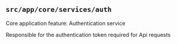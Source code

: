 ## `src/app/core/services/auth` 

Core application feature: Authentication service

Responsible for the authentication token required for Api requests
